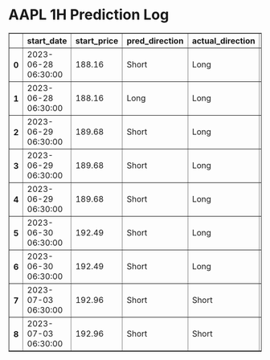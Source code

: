 <h1>AAPL 1H Prediction Log</h1>

<table border="1" class="dataframe">
  <thead>
    <tr style="text-align: right;">
      <th></th>
      <th>start_date</th>
      <th>start_price</th>
      <th>pred_direction</th>
      <th>actual_direction</th>
      <th>end_date</th>
      <th>end_price</th>
      <th>confidence</th>
      <th>difference</th>
      <th>model_type</th>
    </tr>
  </thead>
  <tbody>
    <tr>
      <th>0</th>
      <td>2023-06-28 06:30:00</td>
      <td>188.16</td>
      <td>Short</td>
      <td>Long</td>
      <td>2023-06-28 12:00:00</td>
      <td>189.29</td>
      <td>72.727273</td>
      <td>1.13</td>
      <td>NaN</td>
    </tr>
    <tr>
      <th>1</th>
      <td>2023-06-28 06:30:00</td>
      <td>188.16</td>
      <td>Long</td>
      <td>Long</td>
      <td>2023-06-28 12:00:00</td>
      <td>189.29</td>
      <td>64.516129</td>
      <td>1.13</td>
      <td>NaN</td>
    </tr>
    <tr>
      <th>2</th>
      <td>2023-06-29 06:30:00</td>
      <td>189.68</td>
      <td>Short</td>
      <td>Long</td>
      <td>2023-06-29 08:00:00</td>
      <td>189.69</td>
      <td>64.516129</td>
      <td>0.01</td>
      <td>NaN</td>
    </tr>
    <tr>
      <th>3</th>
      <td>2023-06-29 06:30:00</td>
      <td>189.68</td>
      <td>Short</td>
      <td>Long</td>
      <td>2023-06-29 08:00:00</td>
      <td>189.69</td>
      <td>69.696970</td>
      <td>0.01</td>
      <td>NaN</td>
    </tr>
    <tr>
      <th>4</th>
      <td>2023-06-29 06:30:00</td>
      <td>189.68</td>
      <td>Short</td>
      <td>Long</td>
      <td>2023-06-29 08:00:00</td>
      <td>189.69</td>
      <td>69.696970</td>
      <td>0.01</td>
      <td>NaN</td>
    </tr>
    <tr>
      <th>5</th>
      <td>2023-06-30 06:30:00</td>
      <td>192.49</td>
      <td>Short</td>
      <td>Long</td>
      <td>2023-06-30 07:00:00</td>
      <td>192.64</td>
      <td>68.750000</td>
      <td>0.15</td>
      <td>NaN</td>
    </tr>
    <tr>
      <th>6</th>
      <td>2023-06-30 06:30:00</td>
      <td>192.49</td>
      <td>Short</td>
      <td>Long</td>
      <td>2023-06-30 07:00:00</td>
      <td>192.64</td>
      <td>67.741935</td>
      <td>0.15</td>
      <td>NaN</td>
    </tr>
    <tr>
      <th>7</th>
      <td>2023-07-03 06:30:00</td>
      <td>192.96</td>
      <td>Short</td>
      <td>Short</td>
      <td>2023-07-03 06:30:00</td>
      <td>192.96</td>
      <td>67.741935</td>
      <td>0.00</td>
      <td>NaN</td>
    </tr>
    <tr>
      <th>8</th>
      <td>2023-07-03 06:30:00</td>
      <td>192.96</td>
      <td>Short</td>
      <td>Short</td>
      <td>2023-07-03 06:30:00</td>
      <td>192.96</td>
      <td>62.500000</td>
      <td>0.00</td>
      <td>Wein</td>
    </tr>
  </tbody>
</table>
